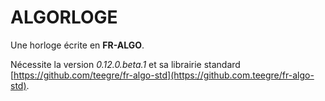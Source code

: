 # ALGORLOGE

Une horloge écrite en **FR-ALGO**.

Nécessite la version *0.12.0.beta.1* et sa librairie standard [https://github.com/teegre/fr-algo-std](https://github.com.teegre/fr-algo-std).

